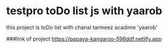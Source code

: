 # testpro toDo list js with yaarob
this project is toDo list with chanal tarmeez acadime 'yaarob'

###link of project
https://papaya-kangaroo-596ddf.netlify.app

